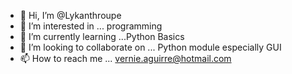 - 👋 Hi, I’m @Lykanthroupe
- 👀 I’m interested in ... programming
- 🌱 I’m currently learning ...Python Basics
- 💞️ I’m looking to collaborate on ... Python module especially GUI
- 📫 How to reach me ... vernie.aguirre@hotmail.com

<!---
Lykanthroupe/Lykanthroupe is a ✨ special ✨ repository because its `README.md` (this file) appears on your GitHub profile.
You can click the Preview link to take a look at your changes.
--->
